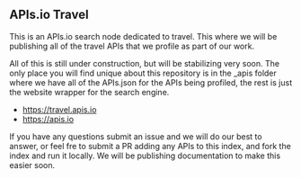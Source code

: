## APIs.io Travel
This is an APIs.io search node dedicated to travel. This where we will be publishing all of the travel APIs that we profile as part of our work.

All of this is still under construction, but will be stabilizing very soon. The only place you will find unique about this repository is in the _apis folder where we have all of the APIs.json for the APIs being profiled, the rest is just the website wrapper for the search engine.

- https://travel.apis.io
- https://apis.io

If you have any questions submit an issue and we will do our best to answer, or feel fre to submit a PR adding any APIs to this index, and fork the index and run it locally. We will be publishing documentation to make this easier soon.
